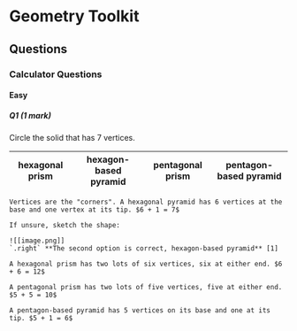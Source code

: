 # Geometry Toolkit
## Questions
### Calculator Questions
#### Easy
##### Q1 _(1 mark)_
Circle the solid that has 7 vertices.

| hexagonal prism | hexagon-based pyramid | pentagonal prism | pentagon-based pyramid |
|---|---|---|---|

```ad-mark
Vertices are the "corners". A hexagonal pyramid has 6 vertices at the base and one vertex at its tip. $6 + 1 = 7$

If unsure, sketch the shape:

![[image.png]]
`.right` **The second option is correct, hexagon-based pyramid** [1]

A hexagonal prism has two lots of six vertices, six at either end. $6 + 6 = 12$

A pentagonal prism has two lots of five vertices, five at either end. $5 + 5 = 10$

A pentagon-based pyramid has 5 vertices on its base and one at its tip. $5 + 1 = 6$
```